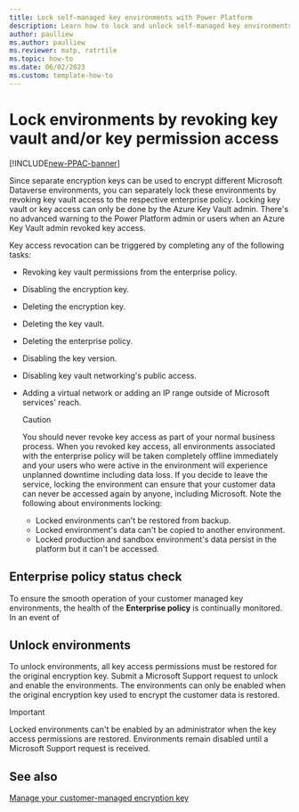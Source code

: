 ```yaml
---
title: Lock self-managed key environments with Power Platform
description: Learn how to lock and unlock self-managed key environments
author: paulliew
ms.author: paulliew
ms.reviewer: matp, ratrtile
ms.topic: how-to 
ms.date: 06/02/2023
ms.custom: template-how-to
---
```

# Lock environments by revoking key vault and/or key permission access

[!INCLUDE[new-PPAC-banner](~/includes/new-PPAC-banner.md)]

Since separate encryption keys can be used to encrypt different Microsoft Dataverse environments, you can separately lock these environments by revoking key vault access to the respective enterprise policy. Locking key vault or key access can only be done by the Azure Key Vault admin. There's no advanced warning to the Power Platform admin or users when an Azure Key Vault admin revoked key access.

Key access revocation can be triggered by completing any of the following tasks:

- Revoking key vault permissions from the enterprise policy.
- Disabling the encryption key.
- Deleting the encryption key.
- Deleting the key vault.
- Deleting the enterprise policy.
- Disabling the key version.
- Disabling key vault networking's public access.
- Adding a virtual network or adding an IP range outside of Microsoft services' reach.

  > [!CAUTION]
  > You should never revoke key access as part of your normal business process. When you revoked key access, all environments associated with the enterprise policy will be taken completely offline immediately and your users who were active in the environment will experience unplanned downtime including data loss. If you decide to leave the service, locking the environment can ensure that your customer data can never be accessed again by anyone, including Microsoft.
  > Note the following about environments locking:
  >
  > - Locked environments can't be restored from backup.
  > - Locked environment's data can't be copied to another environment.
  > - Locked production and sandbox environment's data persist in the platform but it can't be accessed.

## Enterprise policy status check
To ensure the smooth operation of your customer managed key environments, the health of the **Enterprise policy** is continually monitored. In an event of 

## Unlock environments

To unlock environments, all key access permissions must be restored for the original encryption key. Submit a Microsoft Support request to unlock and enable the environments. The environments can only be enabled when the original encryption key used to encrypt the customer data is restored.

> [!IMPORTANT]
> Locked environments can't be enabled by an administrator when the key access permissions are restored. Environments remain disabled until a Microsoft Support request is received.

## See also

[Manage your customer-managed encryption key](customer-managed-key.md)
